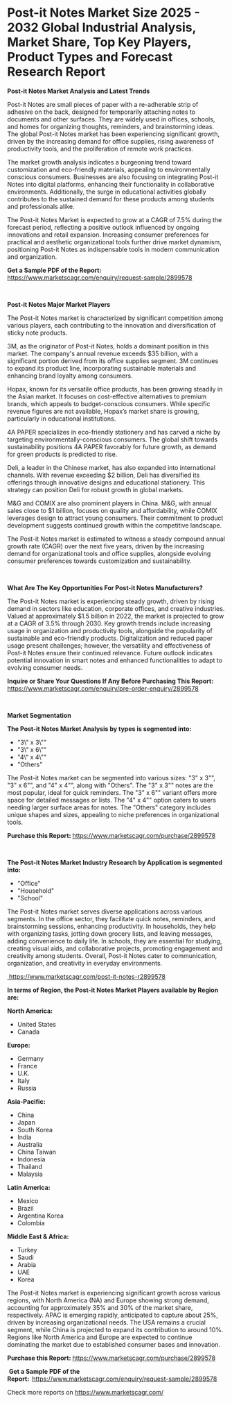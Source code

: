 <p><h1>Post-it Notes Market Size 2025 - 2032 Global Industrial Analysis, Market Share, Top Key Players, Product Types and Forecast Research Report</h1></p><p><strong>Post-it Notes Market Analysis and Latest Trends</strong></p>
<p><p>Post-it Notes are small pieces of paper with a re-adherable strip of adhesive on the back, designed for temporarily attaching notes to documents and other surfaces. They are widely used in offices, schools, and homes for organizing thoughts, reminders, and brainstorming ideas. The global Post-it Notes market has been experiencing significant growth, driven by the increasing demand for office supplies, rising awareness of productivity tools, and the proliferation of remote work practices.</p><p>The market growth analysis indicates a burgeoning trend toward customization and eco-friendly materials, appealing to environmentally conscious consumers. Businesses are also focusing on integrating Post-it Notes into digital platforms, enhancing their functionality in collaborative environments. Additionally, the surge in educational activities globally contributes to the sustained demand for these products among students and professionals alike.</p><p>The Post-it Notes Market is expected to grow at a CAGR of 7.5% during the forecast period, reflecting a positive outlook influenced by ongoing innovations and retail expansion. Increasing consumer preferences for practical and aesthetic organizational tools further drive market dynamism, positioning Post-it Notes as indispensable tools in modern communication and organization.</p></p>
<p><strong>Get a Sample PDF of the Report:&nbsp;</strong> <a href="https://www.marketscagr.com/enquiry/request-sample/2899578?utm_campaign=2945&utm_medium=2&utm_source=Github&utm_content=ia&utm_term=16032025&utm_id=post-it-notes">https://www.marketscagr.com/enquiry/request-sample/2899578</a></p>
<p>&nbsp;</p>
<p><strong>Post-it Notes Major Market Players</strong></p>
<p><p>The Post-it Notes market is characterized by significant competition among various players, each contributing to the innovation and diversification of sticky note products. </p><p>3M, as the originator of Post-it Notes, holds a dominant position in this market. The company's annual revenue exceeds $35 billion, with a significant portion derived from its office supplies segment. 3M continues to expand its product line, incorporating sustainable materials and enhancing brand loyalty among consumers.</p><p>Hopax, known for its versatile office products, has been growing steadily in the Asian market. It focuses on cost-effective alternatives to premium brands, which appeals to budget-conscious consumers. While specific revenue figures are not available, Hopax’s market share is growing, particularly in educational institutions.</p><p>4A PAPER specializes in eco-friendly stationery and has carved a niche by targeting environmentally-conscious consumers. The global shift towards sustainability positions 4A PAPER favorably for future growth, as demand for green products is predicted to rise.</p><p>Deli, a leader in the Chinese market, has also expanded into international channels. With revenue exceeding $2 billion, Deli has diversified its offerings through innovative designs and educational stationery. This strategy can position Deli for robust growth in global markets.</p><p>M&G and COMIX are also prominent players in China. M&G, with annual sales close to $1 billion, focuses on quality and affordability, while COMIX leverages design to attract young consumers. Their commitment to product development suggests continued growth within the competitive landscape.</p><p>The Post-it Notes market is estimated to witness a steady compound annual growth rate (CAGR) over the next five years, driven by the increasing demand for organizational tools and office supplies, alongside evolving consumer preferences towards customization and sustainability.</p></p>
<p>&nbsp;</p>
<p><strong>What Are The Key Opportunities For Post-it Notes Manufacturers?</strong></p>
<p><p>The Post-it Notes market is experiencing steady growth, driven by rising demand in sectors like education, corporate offices, and creative industries. Valued at approximately $1.5 billion in 2022, the market is projected to grow at a CAGR of 3.5% through 2030. Key growth trends include increasing usage in organization and productivity tools, alongside the popularity of sustainable and eco-friendly products. Digitalization and reduced paper usage present challenges; however, the versatility and effectiveness of Post-it Notes ensure their continued relevance. Future outlook indicates potential innovation in smart notes and enhanced functionalities to adapt to evolving consumer needs.</p></p>
<p><strong>Inquire or Share Your Questions If Any Before Purchasing This Report:</strong> <a href="https://www.marketscagr.com/enquiry/pre-order-enquiry/2899578?utm_campaign=2945&utm_medium=2&utm_source=Github&utm_content=ia&utm_term=16032025&utm_id=post-it-notes">https://www.marketscagr.com/enquiry/pre-order-enquiry/2899578</a></p>
<p>&nbsp;</p>
<p><strong>Market Segmentation</strong></p>
<p><strong>The Post-it Notes Market Analysis by types is segmented into:</strong></p>
<p><ul><li>"3\" x 3\""</li><li>"3\" x 6\""</li><li>"4\" x 4\""</li><li>"Others"</li></ul></p>
<p><p>The Post-it Notes market can be segmented into various sizes: "3" x 3"", "3" x 6"", and "4" x 4"", along with "Others". The "3" x 3"" notes are the most popular, ideal for quick reminders. The "3" x 6"" variant offers more space for detailed messages or lists. The "4" x 4"" option caters to users needing larger surface areas for notes. The "Others" category includes unique shapes and sizes, appealing to niche preferences in organizational tools.</p></p>
<p><strong>Purchase this Report:&nbsp;</strong><a href="https://www.marketscagr.com/purchase/2899578?utm_campaign=2945&utm_medium=2&utm_source=Github&utm_content=ia&utm_term=16032025&utm_id=post-it-notes">https://www.marketscagr.com/purchase/2899578</a></p>
<p>&nbsp;</p>
<p><strong>The Post-it Notes Market Industry Research by Application is segmented into:</strong></p>
<p><ul><li>"Office"</li><li>"Household"</li><li>"School"</li></ul></p>
<p><p>The Post-it Notes market serves diverse applications across various segments. In the office sector, they facilitate quick notes, reminders, and brainstorming sessions, enhancing productivity. In households, they help with organizing tasks, jotting down grocery lists, and leaving messages, adding convenience to daily life. In schools, they are essential for studying, creating visual aids, and collaborative projects, promoting engagement and creativity among students. Overall, Post-it Notes cater to communication, organization, and creativity in everyday environments.</p></p>
<p><a href="https://www.marketscagr.com/post-it-notes-r2899578?utm_campaign=2945&utm_medium=2&utm_source=Github&utm_content=ia&utm_term=16032025&utm_id=post-it-notes">&nbsp;https://www.marketscagr.com/post-it-notes-r2899578</a></p>
<p><strong>In terms of Region, the Post-it Notes Market Players available by Region are:</strong></p>
<p>
    <p> <strong> North America: </strong>
        <ul>
            <li>United States</li>
            <li>Canada</li>
        </ul>
        </p> 
    <p> <strong> Europe: </strong>
        <ul>
            <li>Germany</li>
            <li>France</li>
            <li>U.K.</li>
            <li>Italy</li>
            <li>Russia</li>
        </ul>
        </p> 
    <p> <strong> Asia-Pacific: </strong>
        <ul>
            <li>China</li>
            <li>Japan</li>
            <li>South Korea</li>
            <li>India</li>
            <li>Australia</li>
            <li>China Taiwan</li>
            <li>Indonesia</li>
            <li>Thailand</li>
            <li>Malaysia</li>
        </ul>
        </p> 
    <p> <strong> Latin America: </strong>
        <ul>
            <li>Mexico</li>
            <li>Brazil</li>
            <li>Argentina Korea</li>
            <li>Colombia</li>
        </ul>
        </p> 
    <p> <strong> Middle East & Africa: </strong>
        <ul>
            <li>Turkey</li>
            <li>Saudi</li>
            <li>Arabia</li>
            <li>UAE</li>
            <li>Korea</li>
        </ul>
    </p>
    </p>
<p><p>The Post-it Notes market is experiencing significant growth across various regions, with North America (NA) and Europe showing strong demand, accounting for approximately 35% and 30% of the market share, respectively. APAC is emerging rapidly, anticipated to capture about 25%, driven by increasing organizational needs. The USA remains a crucial segment, while China is projected to expand its contribution to around 10%. Regions like North America and Europe are expected to continue dominating the market due to established consumer bases and innovation.</p></p>
<p><strong>Purchase this Report: </strong><a href="https://www.marketscagr.com/purchase/2899578?utm_campaign=2945&utm_medium=2&utm_source=Github&utm_content=ia&utm_term=16032025&utm_id=post-it-notes">https://www.marketscagr.com/purchase/2899578</a></p>
<p>&nbsp;<strong>Get a Sample PDF of the Report:&nbsp;&nbsp;</strong><a href="https://www.marketscagr.com/enquiry/request-sample/2899578?utm_campaign=2945&utm_medium=2&utm_source=Github&utm_content=ia&utm_term=16032025&utm_id=post-it-notes">https://www.marketscagr.com/enquiry/request-sample/2899578</a></p>
<p><strong></strong></p>
<p>Check more reports on <a href="https://www.marketscagr.com/?utm_campaign=2945&utm_medium=2&utm_source=Github&utm_content=ia&utm_term=16032025&utm_id=post-it-notes">https://www.marketscagr.com/</a></p>